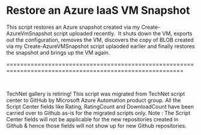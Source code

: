 ﻿Restore an Azure IaaS VM Snapshot
=================================

            

This script restores an Azure snapshot created via my Create-AzureVmSnapshot script uploaded recently.  It shuts down the VM, exports out the configuration, removes the VM, discovers the copy of BLOB created via my Create-AzureVMSnapshot script uplaoded
 earlier and finally restores the snapshot and brings up the VM again.


=========================================================================================================




 
 




        
    
TechNet gallery is retiring! This script was migrated from TechNet script center to GitHub by Microsoft Azure Automation product group. All the Script Center fields like Rating, RatingCount and DownloadCount have been carried over to Github as-is for the migrated scripts only. Note : The Script Center fields will not be applicable for the new repositories created in Github & hence those fields will not show up for new Github repositories.
